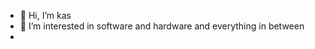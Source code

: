 - 👋 Hi, I’m kas
- 👀 I’m interested in software and hardware and everything in between
- <!---
- 🌱 I’m currently learning ...
- 💞️ I’m looking to collaborate on ...
- 📫 How to reach me ...


kaspar1ndustries/kaspar1ndustries is a ✨ special ✨ repository because its `README.md` (this file) appears on your GitHub profile.
You can click the Preview link to take a look at your changes.
--->
